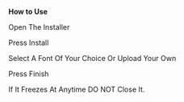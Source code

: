**How to Use**


Open The Installer


Press Install


Select A Font Of Your Choice Or Upload Your Own


Press Finish


If It Freezes At Anytime DO NOT Close It.



